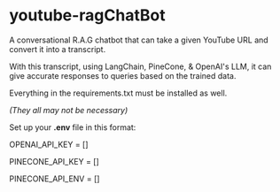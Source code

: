 # youtube-ragChatBot
<p>A conversational R.A.G chatbot that can take a given YouTube URL and convert it into a transcript. </p>
<p>With this transcript, using LangChain, PineCone, &amp; OpenAI&#39;s LLM, it can give accurate responses to queries based on the trained data.</p>
<p>Everything in the requirements.txt must be installed as well. </p>
<p><em>(They all may not be necessary)</em></p>
<p>Set up your <strong>.env</strong> file in this format:</p>
<p>OPENAI_API_KEY = []</p>
<p>PINECONE_API_KEY = []</p>
<p>PINECONE_API_ENV = []</p>